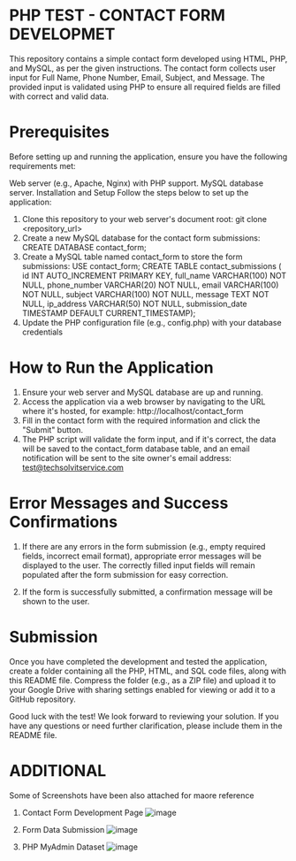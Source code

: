 # PHP TEST - CONTACT FORM DEVELOPMET
This repository contains a simple contact form developed using HTML, PHP, and MySQL, as per the given instructions. The contact form collects user input for Full Name, Phone Number, Email, Subject, and Message. The provided input is validated using PHP to ensure all required fields are filled with correct and valid data.

# Prerequisites
Before setting up and running the application, ensure you have the following requirements met:

Web server (e.g., Apache, Nginx) with PHP support.
MySQL database server.
Installation and Setup
Follow the steps below to set up the application:
1. Clone this repository to your web server's document root:
   git clone <repository_url>
2. Create a new MySQL database for the contact form submissions:
   CREATE DATABASE contact_form;
3. Create a MySQL table named contact_form to store the form submissions:
   USE contact_form;
   CREATE TABLE contact_submissions (
    id INT AUTO_INCREMENT PRIMARY KEY,
    full_name VARCHAR(100) NOT NULL,
    phone_number VARCHAR(20) NOT NULL,
    email VARCHAR(100) NOT NULL,
    subject VARCHAR(100) NOT NULL,
    message TEXT NOT NULL,
    ip_address VARCHAR(50) NOT NULL,
    submission_date TIMESTAMP DEFAULT CURRENT_TIMESTAMP);
4. Update the PHP configuration file (e.g., config.php) with your database credentials
   <?php
   // Replace with your actual database 
   $hostname = 'localhost';
   $username = 'your_database_username';
   $password = 'your_database_password';
    $database = 'contact_form';
    ?>


# How to Run the Application
1. Ensure your web server and MySQL database are up and running.
2. Access the application via a web browser by navigating to the URL where it's hosted, for 
   example: http://localhost/contact_form
3. Fill in the contact form with the required information and click the "Submit" button.
4. The PHP script will validate the form input, and if it's correct, the data will be saved to 
   the contact_form database table, and an email notification will be sent to the site owner's 
   email address: test@techsolvitservice.com

# Error Messages and Success Confirmations
1.  If there are any errors in the form submission (e.g., empty required fields, incorrect 
      email format), appropriate error messages will be displayed to the user. The correctly 
      filled input fields will remain populated after the form submission for easy correction.

2.  If the form is successfully submitted, a confirmation message will be shown to the user.

# Submission
Once you have completed the development and tested the application, create a folder containing all the PHP, HTML, and SQL code files, along with this README file. Compress the folder (e.g., as a ZIP file) and upload it to your Google Drive with sharing settings enabled for viewing or add it to a GitHub repository.

Good luck with the test! We look forward to reviewing your solution. If you have any questions or need further clarification, please include them in the README file.


# ADDITIONAL 
Some of Screenshots have been also attached for maore reference 
1. Contact Form Development Page 
![image](https://github.com/hansu03/Contact-Form-Developmet/assets/114220372/4895daeb-42dd-42c3-8f31-b9196c0b0b96)

2. Form Data Submission
![image](https://github.com/hansu03/Contact-Form-Developmet/assets/114220372/59e93f5e-adde-490b-bb4a-c1eb2a9dc681)

3. PHP MyAdmin Dataset
![image](https://github.com/hansu03/Contact-Form-Developmet/assets/114220372/40b62bd0-1368-4bef-a7e7-2a345a757607)











